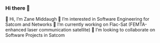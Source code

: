 ### Hi there 👋

👋 Hi, I’m Zane Middaugh
👀 I’m interested in Software Engineering for Satcom and Networks
🌱 I’m currently working on Flac-Sat (FEMTA-enhanced laser communication satellite)
💞️ I’m looking to collaborate on Software Projects in Satcom


